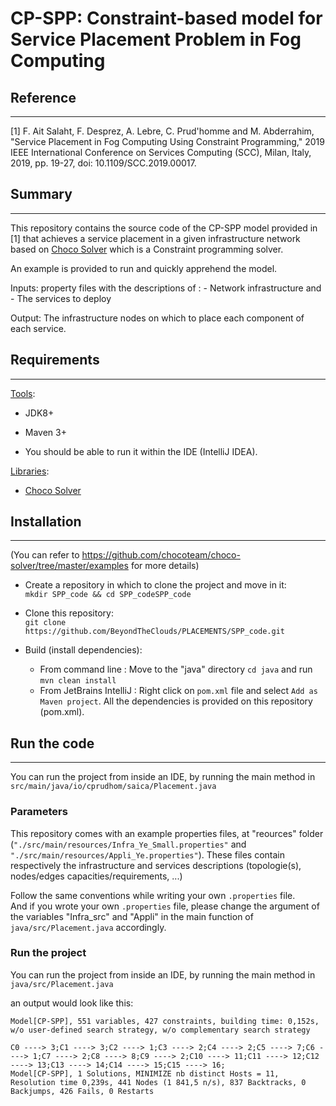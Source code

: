# CP-SPP: Constraint-based model for Service Placement Problem in Fog Computing

## Reference
--------------
[1] F. Ait Salaht, F. Desprez, A. Lebre, C. Prud'homme and M. Abderrahim, "Service Placement in Fog Computing Using Constraint Programming," 2019 IEEE International Conference on Services Computing (SCC), Milan, Italy, 2019, pp. 19-27, doi: 10.1109/SCC.2019.00017.

## Summary
--------------

This repository contains the source code of the CP-SPP model provided in [1] that achieves a service placement in a given infrastructure network based on [Choco Solver](https://github.com/chocoteam/choco-solver) which is a Constraint programming solver. 


An example is provided to run and quickly apprehend the model.

Inputs: property files with the descriptions of :
        - Network infrastructure 
        and
        - The services to deploy

Output: The infrastructure nodes on which to place each component of each service.

## Requirements
--------------
<u>Tools</u>:

- JDK8+
- Maven 3+

- You should be able to run it within the IDE (IntelliJ IDEA).

<u>Libraries</u>:

- [Choco Solver](https://github.com/chocoteam/choco-solver)


## Installation 
--------------
(You can refer to https://github.com/chocoteam/choco-solver/tree/master/examples for more details)

- Create a repository in which to clone the project and move in it:  
        ```mkdir SPP_code && cd SPP_codeSPP_code```
- Clone this repository:  
        ```git clone https://github.com/BeyondTheClouds/PLACEMENTS/SPP_code.git```
        
- Build (install dependencies):  
    * From command line : Move to the "java" directory ```cd java``` and run ```mvn clean install```
    * From JetBrains IntelliJ : Right click on ```pom.xml``` file and select ```Add as Maven project```. All the dependencies is provided on this repository (pom.xml). 

## Run the code
--------------
You can run the project from inside an IDE, by running the main method in ```src/main/java/io/cprudhom/saica/Placement.java```

### Parameters

This repository comes with an example properties files, at "reources" folder (```"./src/main/resources/Infra_Ye_Small.properties"``` and ``` "./src/main/resources/Appli_Ye.properties"```).  These files contain respectively the infrastructure and services descriptions (topologie(s), nodes/edges capacities/requirements, ...)

Follow the same conventions while writing your own ```.properties``` file.  
And if you wrote your own ```.properties``` file, please change the argument of the variables "Infra_src" and "Appli"  in the main function of ```java/src/Placement.java``` accordingly.

### Run the project

You can run the project from inside an IDE, by running the main method in ```java/src/Placement.java```

an output would look like this:

```
Model[CP-SPP], 551 variables, 427 constraints, building time: 0,152s, w/o user-defined search strategy, w/o complementary search strategy

C0 ----> 3;C1 ----> 3;C2 ----> 1;C3 ----> 2;C4 ----> 2;C5 ----> 7;C6 ----> 1;C7 ----> 2;C8 ----> 8;C9 ----> 2;C10 ----> 11;C11 ----> 12;C12 ----> 13;C13 ----> 14;C14 ----> 15;C15 ----> 16;
Model[CP-SPP], 1 Solutions, MINIMIZE nb distinct Hosts = 11, Resolution time 0,239s, 441 Nodes (1 841,5 n/s), 837 Backtracks, 0 Backjumps, 426 Fails, 0 Restarts

```
